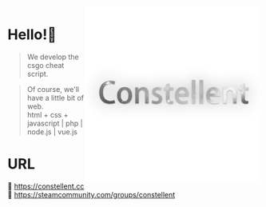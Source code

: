 
<img align="right" src="https://github.com/Constellent/nl_file/raw/main/image/menu_logo.png" width="350" height="350" />

# Hello!👋
> We develop the csgo cheat script.  
  
> Of course, we'll have a little bit of web.  
> html + css + javascript | php | node.js | vue.js  
  
# URL
🔗 https://constellent.cc  
🔗 https://steamcommunity.com/groups/constellent  
